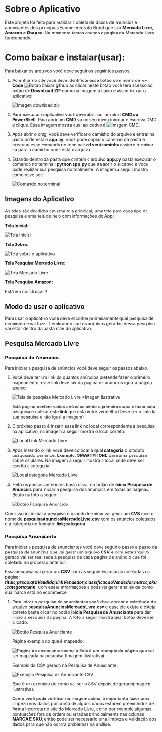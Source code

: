 <!-- # Coleta Ecommerce Automatica  -->

<a id="sobre"></a>
# Sobre o Aplicativo

Este projeto foi feito para realizar a coleta de dados de anuncios e anunciantes dos principais Ecommerces do Brasil que são **Mercado Livre, Amazon e Shopee**. No momento temos apenas a pagina do Mercado Livre funcionando.

<a id="baixar"></a>
# Como baixar e instalar(usar):

Para baixar os arquivos você deve seguir os seguintes passos:

1. Ao entrar no site você deve identificar esse botão com nome de **<> Code** ![Botao baixar github](./assets/botaoCodeGithub.png)  ao clicar neste botão você tera acesso ao botão de **DownLoad ZIP** como na imagem a baixo e assim baixar o aplicativo:

    ![Imagen download zip](./assets/botaoDownloadGithub.png)

2. Para executar o aplicativo você deve abrir um terminal **CMD ou PowerShell**. Para abrir um **CMD** va no seu menu inicicar e escreva CMD e clique. Essa imagem mostra qual aplicativo é ![Imagem CMD](./assets/imagensCMDIcon.png).

3. Após abrir o cmg, você deve verificar o caminho do arquivo e entrar na pasta onde está o **app.py**, você pode copiar o caminho da pasta e executar esse comando no terminal: **cd seu/caminho** assim o terminar ira para o caminho onde está o arquivo.

4. Estando dentro da pasta que contem o arquivo **app.py** basta executar o comando no terminal: **python app.py** que irá abrir o alicativo e você pode realizar sua pesquisa normalmente. A imagem a seguir mostra como deve ser:

    ![Comando no terminal](./assets/imagemComandoCMD.png)


<a id="imagensAplicativo"></a>
## Imagens do Aplicativo

As telas são divididas em uma tela principal, uma tela para cada tipo de pesquisa e uma tela de help com informações do App:

**Tela Inicial:**

![Tela Inicial](./assets/paginaInicial.png)

**Tela Sobre:**

![Tela sobre o aplicativo](./assets/telaSobre.png)

**Tela Pesquisa Mercado Livre:**

![Tela Mercado Livre](./assets/telaMercadoLivre.png)

**Tela Pesquisa Amazon:**

Está em construção!!

<a id="modoDeUsar"></a>
## Modo de usar o aplicativo

Para usar o aplicativo você deve escolher primeiramente qual pesquisa de ecommerce vai fazer. Lembrando que os arquivos gerados nessa pesquisa vai estar dentro da pasta mãe do aplicativo.

<a id="pesquisaMercadoLivre"></a>
## Pesquisa Mercado Livre

<a id="pesquisaAnunciosMercadoLivre"></a>
### Pesquisa de Anúncios

Para iniciar a pesquisa de anúncios você deve seguir os passos abaixo.

1. Você deve ter um link do quantos anúncios pretende fazer o primeiro mapeamento, esse link deve ser da página de anúncios igual a página abaixo:

    ![Tela de pesquisa Mercado Livre](./assets/mercadoLivreAnunciosExemplo.png)
    *Imagen Ilustrativa

    Está página contém varios anúncios então a primeira etapa é fazer esta pesquisa e coletar este **link** que esta entre vermelho (Deve ser o link da sua pesquisa e não igual a imagem)

2. O próximo passo é inserir esse link no local correspondente a pesquisa no aplicativo, na imagem a seguir mostra o local correto:

    ![Local Link Mercado Livre](./assets/localLinkMercadoLivre.png)

3. Após inserido o link você deve colocar a qual **categoria** o produto pesquisado pertence. **Exemplo: SMARTPHONE** para uma pesquisa sobre celulares. Na imagem a seguir mostra o local onde deve ser escrito a categoria:

    ![Local categoria Mercado Livre](./assets/localCategoriaMercadoLivre.png)

4. Feito os passos anteriores basta clicar no botão de **Inicia Pesquisa de Anuncios** para iniciar a pesquisa dos anúncios em todas as páginas. Botão na foto a seguir:

    ![Botão Pesquisa Anuncios](./assets/botaoPesquisaAnunciosMercadoLivre.png)

Com isso ira iniciar a pesquisa e quando terminar vai gerar um **CVS** com o nome de **pesquisaAnunciosMercadoLivre.csv** com os anuncios coletados e a categoria no formato: **link;categoria**

<a id="pesquisaAnuncianteMercadoLivre"></a>
### Pesquisa Anunciante

Para iniciar a pesquisa de anunciantes você deve seguir o passo a passo da pesquisa de anuncios que vai gerar um arquivo **CSV** e com este arquivo gerado vai ser realizada a pesquisa de cada pagina de anúncio que foi coletado no processo anterior. 

Essa pesquisa vai gerar um **CSV** com as seguintes colunas coletadas da página: ***titulo;preco;qtdVendida;linkVendedor;classificacaoVendedor;marca;sku;categoria;link***. Com essas informações é possivel gerar análise de como sua marca está no ecommerce

1. Para inicar a pesquisa de anunciantes você deve checar a existência do arquivo **pesquisaAnunciosMercadoLivre.csv** e caso ele exista e esteja correto basta clicar no botão **Inicia Pesquisa de Anunciante** para dar inicio a pesquisa da pagina. A foto a seguir mostra qual botão deve ser clicado:

    ![Botão Pesquisa Anunciante](./assets/botaoPesquisaAnuncianteMercadoLivre.png)

    Página exemplo do que é mapeado:

    ![Pagina de anunciante exemplo](./assets/paginaAnuncianteMercadoLivre.png)
    Este é um exemplo da página que vai ser mapeada na pesquisa (Imagem Ilustrativa).

    Exemplo do CSV gerado na Pesquisa de Anunciante:

    ![Exemplo Pesquisa de Anunciante CSV](./assets/exemploPesquisaAnuncianteMercadoLivre.png)

    Este é um exemplo de como vai ser o CSV depois de gerado(Imagem Ilustrativa).

    Como você pode verificar na imagem acima, é importante fazer uma limpeza nos dados por conta de alguns dados estarem preenchidos de forma incorreta no site do Mercado Livre, como por exemplo algumas pontuações fora de ordem ou erradas principalmente nas colunas **MARCA E SKU**, então pode ser necessario uma limpeza e validação dos dados para que não ocorra problemas na análise.



